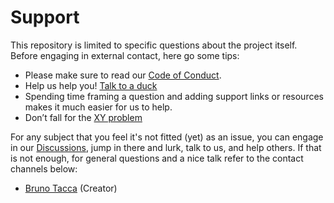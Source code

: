 # Support

This repository is limited to specific questions about the project itself. Before engaging in external contact, here go some tips:

- Please make sure to read our [Code of Conduct](CODE_OF_CONDUCT.md). 
- Help us help you! [Talk to a duck](https://rubberduckdebugging.com)
- Spending time framing a question and adding support links or resources makes it much easier for us to help.
- Don’t fall for the [XY problem](https://meta.stackexchange.com/questions/66377/what-is-the-xy-problem/66378#66378)

For any subject that you feel it's not fitted (yet) as an issue, you can engage in our [Discussions](https://github.com/brunotacca/poc_cleanarch_springboot_multimodule/discussions), jump in there and lurk, talk to us, and help others. If that is not enough, for general questions and a nice talk refer to the contact channels below:

* [Bruno Tacca](mailto:brunotacca@gmail.com) (Creator)
